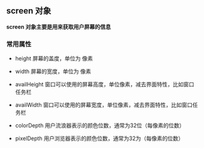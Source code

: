 ## screen 对象

**screen 对象主要是用来获取用户屏幕的信息**

### 常用属性

- height 屏幕的盖度，单位为 像素

- width 屏幕的宽度，单位为 像素

- availHeight 窗口可以使用的屏幕高度，单位像素，减去界面特性，比如窗口任务栏

- availWidth 窗口可以使用的屏幕宽度，单位像素，减去界面特性，比如窗口任务栏

- colorDepth 用户流浪器表示的颜色位数，通常为32位（每像素的位数）

- pixelDepth 用户浏览器表示的颜色位数，通常为32为（每像素的位数）